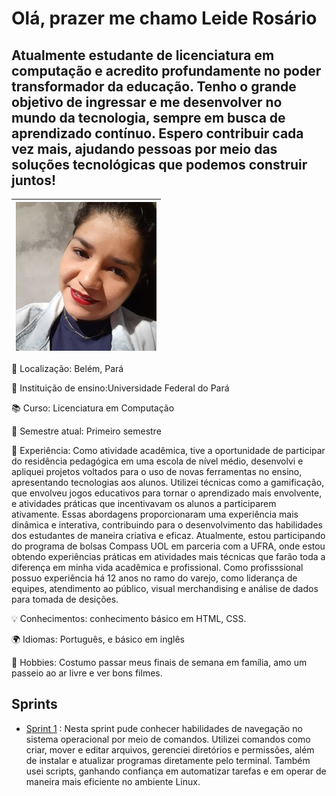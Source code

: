 # Olá, prazer me chamo Leide Rosário

## Atualmente estudante de licenciatura em computação e acredito profundamente no poder transformador da educação. Tenho o grande objetivo de ingressar e me desenvolver no mundo da tecnologia, sempre em busca de aprendizado contínuo. Espero contribuir cada vez mais, ajudando pessoas por meio das soluções tecnológicas que podemos construir juntos!


  

| ![](img/Foto.jpg) |
| :--------------------: |





📍 Localização: Belém, Pará 

🏫 Instituição de ensino:Universidade Federal do Pará

📚 Curso: Licenciatura em Computação

📅 Semestre atual: Primeiro semestre

💼 Experiência:
Como atividade acadêmica, tive a oportunidade de participar do residência pedagógica em uma escola de nível médio, desenvolvi e apliquei projetos voltados para o uso de novas ferramentas no ensino, apresentando tecnologias aos alunos. Utilizei técnicas como a gamificação, que envolveu jogos educativos para tornar o aprendizado mais envolvente, e atividades práticas que incentivavam os alunos a participarem ativamente. Essas abordagens proporcionaram uma experiência mais dinâmica e interativa, contribuindo para o desenvolvimento das habilidades dos estudantes de maneira criativa e eficaz. Atualmente, estou participando do programa de bolsas Compass UOL em parceria com a UFRA, onde estou obtendo experiências práticas em atividades mais técnicas que farão toda a diferença em minha vida acadêmica e profissional.
Como profisssional possuo experiência há 12 anos no ramo do varejo, como liderança de equipes, atendimento ao público, visual merchandising e análise de dados para tomada de desições. 


💡 Conhecimentos: 
conhecimento básico em HTML, CSS.

🌍 Idiomas: 
Português, e básico em inglês

🎨 Hobbies: 
Costumo passar meus finais de semana em família, amo um passeio ao ar livre e ver bons filmes.


## Sprints

* [Sprint 1](Sprint%201/) : Nesta sprint pude conhecer habilidades de navegação no sistema operacional por meio de comandos. Utilizei comandos como criar, mover e editar arquivos, gerenciei diretórios e permissões, além de instalar e atualizar programas diretamente pelo terminal. Também usei scripts, ganhando confiança em automatizar tarefas e em operar de maneira mais eficiente no ambiente Linux. 




